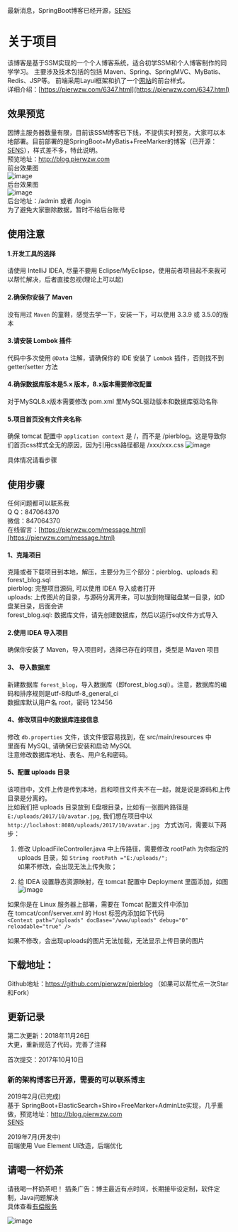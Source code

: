 最新消息，SpringBoot博客已经开源，[SENS](https://github.com/pierwzw/SENS)
# 关于项目

该博客是基于SSM实现的一个个人博客系统，适合初学SSM和个人博客制作的同学学习。
主要涉及技术包括的包括 Maven、Spring、SpringMVC、MyBatis、Redis、JSP等。
前端采用Layui框架和扒了一个[网站](http://pierwzw.com)的前台样式。 <br/>
详细介绍：[https://pierwzw.com/6347.html](https://pierwzw.com/6347.html)

## 效果预览
因博主服务器数量有限，目前该SSM博客已下线，不提供实时预览，大家可以本地部署。目前部署的是SpringBoot+MyBatis+FreeMarker的博客（已开源：[SENS](https://github.com/pierwzw/SENS)），样式差不多，特此说明。 <br/>
预览地址：http://blog.pierwzw.com  <br/>
前台效果图  <br/>
![image](uploads/home.png)
<br/>
后台效果图  <br/>
![image](uploads/admin.png)
<br/>
后台地址：/admin 或者 /login <br/>
为了避免大家删除数据，暂时不给后台账号

## 使用注意
#### 1.开发工具的选择
请使用 IntelliJ IDEA, 尽量不要用 Eclipse/MyEclipse，使用前者项目起不来我可以帮忙解决，后者直接忽视(理论上可以起)

#### 2.确保你安装了 Maven
没有用过 `Maven` 的童鞋，感觉去学一下，安装一下，可以使用 3.3.9 或 3.5.0的版本

#### 3.请安装 Lombok 插件
代码中多次使用 `@Data` 注解，请确保你的 IDE 安装了 `Lombok` 插件，否则找不到 getter/setter 方法

#### 4.确保数据库版本是5.x 版本，8.x版本需要修改配置
对于MySQL8.x版本需要修改 pom.xml 里MySQL驱动版本和数据库驱动名称


#### 5.项目首页没有文件夹名称
确保 tomcat 配置中 `application context` 是 /，而不是 /pierblog。这是导致你们首页css样式全无的原因，因为引用css路径都是 /xxx/xxx.css
![image](https://github.com/pierwzw/pierblog/blob/master/uploads/tomcat.png)

具体情况请看步骤

## 使用步骤
任何问题都可以联系我 <br/>
Q Q：847064370 <br/>
微信：847064370 <br/>
在线留言：[https://pierwzw.com/message.html](https://pierwzw.com/message.html)

#### 1、克隆项目  <br/>
克隆或者下载项目到本地，解压，主要分为三个部分：pierblog、uploads 和 forest_blog.sql <br/>
pierblog: 完整项目源码, 可以使用 IDEA 导入或者打开  <br/>
uploads: 上传图片的目录，与源码分离开来，可以放到物理磁盘某一目录，如D盘某目录，后面会讲 <br/>
forest_blog.sql: 数据库文件，请先创建数据库，然后以运行sql文件方式导入 <br/>

#### 2.使用 IDEA 导入项目
确保你安装了 Maven，导入项目时，选择已存在的项目，类型是 Maven 项目

#### 3、 导入数据库   <br/>
新建数据库 `forest_blog`，导入数据库（即forest_blog.sql）。注意，数据库的编码和排序规则是utf-8和utf-8_general_ci  <br/>
数据库默认用户名 root，密码 123456

#### 4、修改项目中的数据库连接信息   <br/>
修改 `db.properties` 文件，该文件很容易找到，在 src/main/resources 中<br/>
里面有 MySQL, 请确保已安装和启动 MySQL <br/>
注意修改数据库地址、表名、用户名和密码。<br/>

 
#### 5、配置 uploads 目录   <br/>
该项目中，文件上传是传到本地，且和项目文件夹不在一起，就是说是源码和上传目录是分离的。 <br/>
比如我们把 uploads 目录放到 E盘根目录，比如有一张图片路径是 `E:/uploads/2017/10/avatar.jpg`, 我们想在项目中以 `http://loclahost:8080/uploads/2017/10/avatar.jpg ` 方式访问，需要以下两步：<br/>

1. 修改 UploadFileController.java 中上传路径，需要修改 rootPath 为你指定的 uploads 目录，如 `String rootPath ="E:/uploads/";` <br/>
如果不修改，会出现无法上传失败；<br/>

2. 给 IDEA 设置静态资源映射，在 tomcat 配置中 Deployment 里面添加，如图
![image](https://github.com/pierwzw/pierblog/blob/master/uploads/tomcat2.png)

如果你是在 Linux 服务器上部署，需要在 Tomcat 配置文件中添加 <br/>
在 tomcat/conf/server.xml 的 Host 标签内添加如下代码 <br/>
`<Context path="/uploads" docBase="/www/uploads" debug="0" reloadable="true" />`

如果不修改，会出现uploads的图片无法加载，无法显示上传目录的图片

 
## 下载地址：
Github地址：https://github.com/pierwzw/pierblog
（如果可以帮忙点一次Star和Fork）
 
## 更新记录
第二次更新：2018年11月26日 <br/>
大更，重新规范了代码，完善了注释

首次提交：2017年10月10日  <br/>

### 新的架构博客已开源，需要的可以联系博主
2019年2月(已完成) <br/>
基于 SpringBoot+ElasticSearch+Shiro+FreeMarker+AdminLte实现，几乎重做，预览地址：http://blog.pierwzw.com <br/>
[SENS](https://github.com/pierwzw/SENS)

2019年7月(开发中)  <br/>
前端使用 Vue Element UI改造，后端优化 <br/>


## 请喝一杯奶茶
请我喝一杯奶茶吧！
插条广告：博主最近有点时间，长期接毕设定制，软件定制，Java问题解决 <br/>
具体查看[有偿服务](https://pierwzw.com/bulletin/my-service)

![image](https://github.com/pierwzw/pierblog/blob/master/uploads/donate.png)


